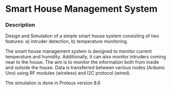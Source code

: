 # Smart House Management System

### Description
Design and Simulation of a simple smart house system consisting of two features: a) intruder detection, b) temperature monitoring.

The smart house management system is designed to monitor current temperature and humidity. Additionally, it can also monitor intruders coming near to the house. The aim is to monitor the information both from inside and outside the house. Data is transferred between various nodes (Arduino Uno) using RF modules (wireless) and I2C protocol (wired).

The simulation is done in Proteus version 8.6

